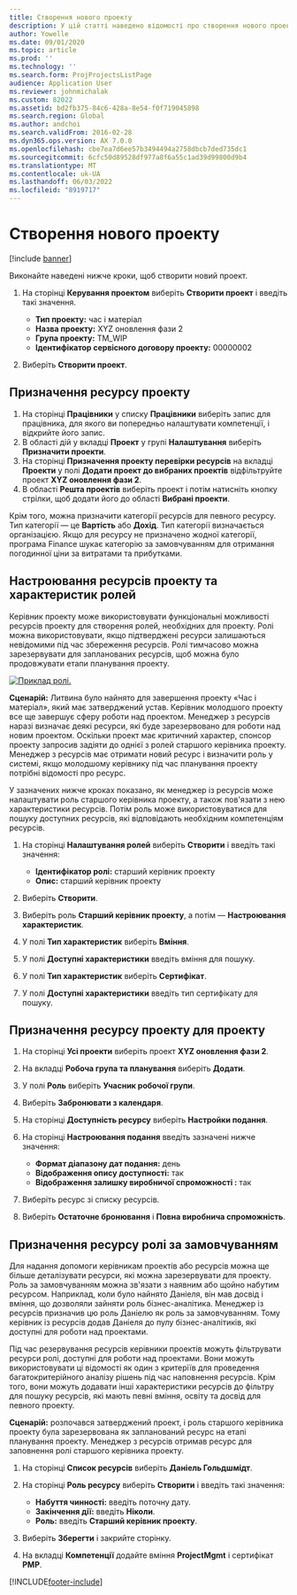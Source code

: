 ```yaml
---
title: Створення нового проекту
description: У цій статті наведено відомості про створення нового проекту.
author: Yowelle
ms.date: 09/01/2020
ms.topic: article
ms.prod: ''
ms.technology: ''
ms.search.form: ProjProjectsListPage
audience: Application User
ms.reviewer: johnmichalak
ms.custom: 82022
ms.assetid: bd2fb375-84c6-428a-8e54-f0f719045898
ms.search.region: Global
ms.author: andchoi
ms.search.validFrom: 2016-02-28
ms.dyn365.ops.version: AX 7.0.0
ms.openlocfilehash: cbe7ea7d6ee57b3494494a2758dbcb7ded735dc1
ms.sourcegitcommit: 6cfc50d89528df977a8f6a55c1ad39d99800d9b4
ms.translationtype: MT
ms.contentlocale: uk-UA
ms.lasthandoff: 06/03/2022
ms.locfileid: "8919717"
---
```

# <a name="create-a-new-project"></a>Створення нового проекту

[!include [banner](../includes/banner.md)]

Виконайте наведені нижче кроки, щоб створити новий проект.

1. На сторінці **Керування проектом** виберіть **Створити проект** і введіть такі значення.

    - **Тип проекту:** час і матеріал
    - **Назва проекту:** XYZ оновлення фази 2
    - **Група проекту:** TM\_WIP
    - **Ідентифікатор сервісного договору проекту:** 00000002

2. Виберіть **Створити проект**.

## <a name="assign-a-resource-to-a-project"></a>Призначення ресурсу проекту

1. На сторінці **Працівники** у списку **Працівники** виберіть запис для працівника, для якого ви попередньо налаштувати компетенції, і відкрийте його запис.
2. В області дій у вкладці **Проект** у групі **Налаштування** виберіть **Призначити проекти**.
3. На сторінці **Призначення проекту перевірки ресурсів** на вкладці **Проекти** у полі **Додати проект до вибраних проектів** відфільтруйте проект **XYZ оновлення фази 2**.
4. В області **Решта проектів** виберіть проект і потім натисніть кнопку стрілки, щоб додати його до області **Вибрані проекти**.

Крім того, можна призначити категорії ресурсів для певного ресурсу. Тип категорії — це **Вартість** або **Дохід**. Тип категорії визначається організацією. Якщо для ресурсу не призначено жодної категорії, програма Finance шукає категорію за замовчуванням для отримання погодинної ціни за витратами та прибутками.

## <a name="set-up-project-resource-and-role-characteristics"></a>Настроювання ресурсів проекту та характеристик ролей

Керівник проекту може використовувати функціональні можливості ресурсів проекту для створення ролей, необхідних для проекту. Ролі можна використовувати, якщо підтверджені ресурси залишаються невідомими під час збереження ресурсів. Ролі тимчасово можна зарезервувати для запланованих ресурсів, щоб можна було продовжувати етапи планування проекту.

[![Приклад ролі.](./media/projectresourcing05.jpg)](./media/projectresourcing05.jpg) 

**Сценарій:** Литвина було найнято для завершення проекту «Час і матеріал», який має затверджений устав. Керівник молодшого проекту все ще завершує сферу роботи над проектом. Менеджер з ресурсів наразі визначає деякі ресурси, які буде зарезервовано для роботи над новим проектом. Оскільки проект має критичний характер, спонсор проекту запросив задіяти до однієї з ролей старшого керівника проекту. Менеджер з ресурсів має отримати новий ресурс і визначити роль у системі, якщо молодшому керівнику під час планування проекту потрібні відомості про ресурс.

У зазначених нижче кроках показано, як менеджер із ресурсів може налаштувати роль старшого керівника проекту, а також пов'язати з нею характеристики ресурсів. Потім роль може використовуватися для пошуку доступних ресурсів, які відповідають необхідним компетенціям ресурсів.

1. На сторінці **Налаштування ролей** виберіть **Створити** і введіть такі значення:

    - **Ідентифікатор ролі:** старший керівник проекту
    - **Опис:** старший керівник проекту

2. Виберіть **Створити**.
3. Виберіть роль **Старший керівник проекту**, а потім — **Настроювання характеристик**.
4. У полі **Тип характеристик** виберіть **Вміння**.
5. У полі **Доступні характеристики** введіть вміння для пошуку.
6. У полі **Тип характеристик** виберіть **Сертифікат**.
7. У полі **Доступні характеристики** введіть тип сертифікату для пошуку.

## <a name="assign-a-project-resource-to-a-project"></a>Призначення ресурсу проекту для проекту

1. На сторінці **Усі проекти** виберіть проект **XYZ оновлення фази 2**.
2. На вкладці **Робоча група та планування** виберіть **Додати**.
3. У полі **Роль** виберіть **Учасник робочої групи**.
4. Виберіть **Забронювати з календаря**.
5. На сторінці **Доступність ресурсу** виберіть **Настройки подання**.
6. На сторінці **Настроювання подання** введіть зазначені нижче значення:

    - **Формат діапазону дат подання:** день
    - **Відображення опису доступності:** так
    - **Відображення залишку виробничої спроможності :** так

7. Виберіть ресурс зі списку ресурсів.
8. Виберіть **Остаточне бронювання** і **Повна виробнича спроможність**.

## <a name="assign-a-resource-to-a-default-role"></a>Призначення ресурсу ролі за замовчуванням

Для надання допомоги керівникам проектів або ресурсів можна ще більше деталізувати ресурси, які можна зарезервувати для проекту. Роль за замовчуванням можна зв'язати з наявним або щойно набутим ресурсом. Наприклад, коли було найнято Даніеля, він мав досвід і вміння, що дозволяли зайняти роль бізнес-аналітика. Менеджер із ресурсів призначив цю роль Даніелю як роль за замовчуванням. Тому керівник із ресурсів додав Даніеля до пулу бізнес-аналітиків, які доступні для роботи над проектами.

Під час резервування ресурсів керівники проектів можуть фільтрувати ресурси ролі, доступні для роботи над проектами. Вони можуть використовувати ці відомості як один з критеріїв для проведення багатокритерійного аналізу рішень під час наповнення ресурсів. Крім того, вони можуть додавати інші характеристики ресурсів до фільтру для пошуку ресурсів, які мають певні вміння, освіту та досвід для певного проекту.

**Сценарій:** розпочався затверджений проект, і роль старшого керівника проекту була зарезервована як запланований ресурс на етапі планування проекту. Менеджер з ресурсів отримав ресурс для заповнення ролі старшого керівника проекту.

1. На сторінці **Список ресурсів** виберіть **Даніель Гольдшмідт**.
2. На сторінці **Роль ресурсу** виберіть **Створити** і введіть такі значення:

    - **Набуття чинності:** введіть поточну дату.
    - **Закінчення дії:** введіть **Ніколи**.
    - **Роль:** введіть **Старший керівник проекту**.

3. Виберіть **Зберегти** і закрийте сторінку.
4. На вкладці **Компетенції** додайте вміння **ProjectMgmt** і сертифікат **PMP**.


[!INCLUDE[footer-include](../includes/footer-banner.md)]